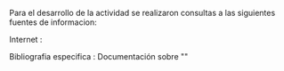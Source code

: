 Para el desarrollo de la actividad se realizaron consultas a las siguientes fuentes de informacion:

 Internet :


 Bibliografia especifica : Documentación sobre ""
